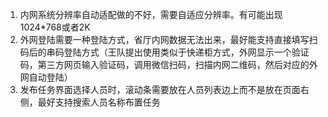 1. 内网系统分辨率自动适配做的不好，需要自适应分辨率。有可能出现1024*768或者2K
2. 外网登陆需要一种登陆方式，省厅内网数据无法出来，最好能支持直接填写扫码后的串码登陆方式（王队提出使用类似于快递柜方式，外网显示一个验证码，第三方网页输入验证码，调用微信扫码，扫描内网二维码，然后对应的外网自动登陆）
3. 发布任务界面选择人员时，滚动条需要放在人员列表边上而不是放在页面右侧，最好支持搜索人员名称布置任务